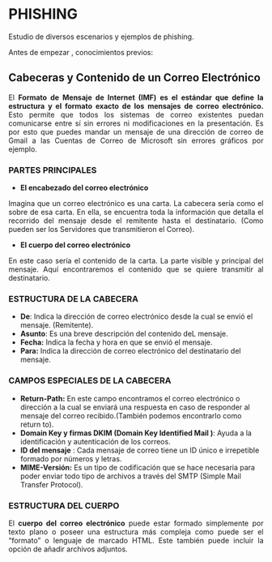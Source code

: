 # PHISHING
Estudio de diversos escenarios y ejemplos de phishing.

Antes de empezar , conocimientos previos:


## Cabeceras y Contenido de un Correo Electrónico

<p align="justify">El <strong>Formato de Mensaje de Internet (IMF) es el estándar que define la estructura y el formato exacto de los mensajes de correo electrónico.</strong> Esto permite que todos los sistemas de correo existentes puedan comunicarse entre sí sin errores ni modificaciones en la presentación. Es por esto que puedes mandar un mensaje de una dirección de correo de Gmail a las Cuentas de Correo de Microsoft sin errores gráficos por ejemplo.</p>


### PARTES PRINCIPALES

- **El encabezado del correo electrónico** 
<p align="justify">Imagina que un correo electrónico es una carta. La cabecera sería como el sobre de esa carta. En ella, se encuentra toda la información que detalla el recorrido del mensaje desde el remitente hasta el destinatario. (Como pueden ser los Servidores que transmitieron el Correo).</p>

- **El cuerpo del correo electrónico**
<p align="justify">En este caso sería el contenido de la carta. La parte visible y principal del mensaje. Aquí encontraremos el contenido que se quiere transmitir al destinatario.</p>

### ESTRUCTURA DE LA CABECERA

- **De**: Indica la dirección de correo electrónico desde la cual se envió el mensaje. (Remitente).
- **Asunto**: Es una breve descripción del contenido deL mensaje.
- **Fecha:** Indica la fecha y hora en que se envió el mensaje.
- **Para:** Indica la dirección de correo electrónico del destinatario del mensaje.

### CAMPOS ESPECIALES DE LA CABECERA

- **Return-Path:** En este campo encontramos el correo electrónico o dirección a la cual se enviará una respuesta en caso de responder al mensaje del correo recibido.(También podemos encontrarlo como return to).
- **Domain Key y firmas DKIM (Domain Key Identified Mail )**: Ayuda a la identificación y autenticación de los correos.
- **ID del mensaje** : Cada mensaje de correo tiene un ID único e irrepetible formado por números y letras.
- **MIME-Versión:** Es un tipo de codificación que se hace necesaria para poder enviar todo tipo de archivos a través del SMTP (Simple Mail Transfer Protocol).

### ESTRUCTURA DEL CUERPO
<p align="justify">El <strong>cuerpo del correo electrónico</strong> puede estar formado simplemente por texto plano o poseer una estructura más compleja como puede ser el “formato” o lenguaje de marcado HTML. Este también puede incluir la opción de añadir archivos adjuntos.</p>
